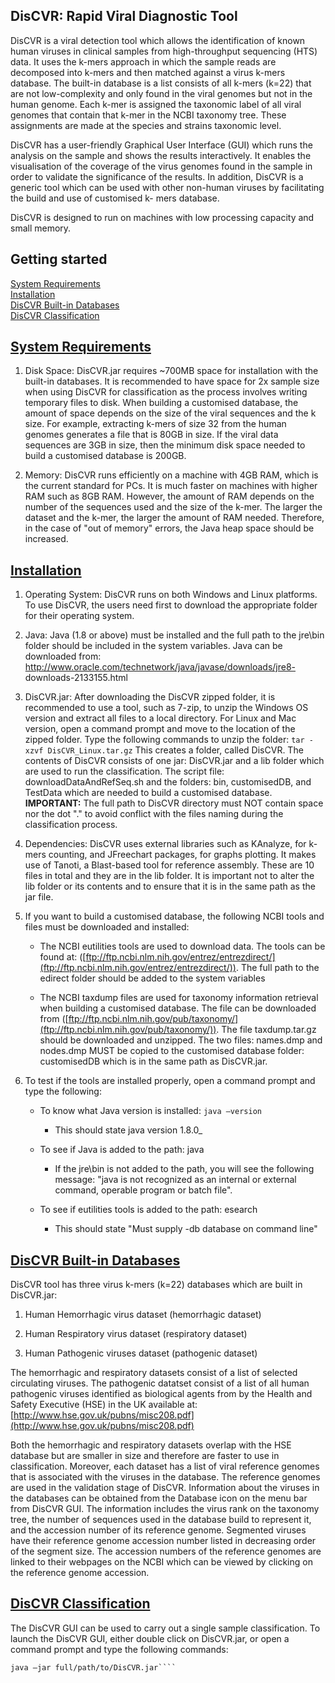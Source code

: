 ## DisCVR: Rapid Viral Diagnostic Tool

DisCVR is a viral detection tool which allows the identification of known human viruses in clinical samples from high-throughput sequencing (HTS) data. It uses the k-mers approach in which the sample reads are decomposed into k-mers and then matched against a virus k-mers database. The built-in database is a list consists of all k-mers (k=22) that are not low-complexity and only found in the viral genomes but not in the human genome. Each k-mer is assigned the taxonomic label of all viral genomes that contain that k-mer in the NCBI taxonomy tree. These assignments are made at the species and strains taxonomic level.

DisCVR has a user-friendly Graphical User Interface (GUI) which runs the analysis on the sample and shows the results interactively. It enables the visualisation of the coverage of the virus genomes found in the sample in order to validate the significance of the results. In addition, DisCVR is a generic tool which can be used with other non-human viruses by facilitating the build and use of customised k- mers database.

DisCVR is designed to run on machines with low processing capacity and small memory.

## Getting started

[System Requirements](#system-requirements)  
[Installation](#installation)  
[DisCVR Built-in Databases](#discvr-builtin-db)  
[DisCVR Classification](#discvr-classification)  

## [System Requirements](#system-requirements)

1. Disk Space: DisCVR.jar requires ~700MB space for installation with the built-in databases. It is recommended to have space for 2x sample size when using DisCVR for classification as the process involves writing temporary files to disk. When building a customised database, the amount of space depends on the size of the viral sequences and the k size. For example, extracting k-mers of size 32 from the human genomes generates a file that is 80GB in size. If the viral data sequences are 3GB in size, then the minimum disk space needed to build a customised database is 200GB. 

2. Memory: DisCVR runs efficiently on a machine with 4GB RAM, which is the current standard for PCs. It is much faster on machines with higher RAM such as 8GB RAM. However, the amount of RAM depends on the number of the sequences used and the size of the k-mer. The larger the dataset and the k-mer, the larger the amount of RAM needed. Therefore, in the case of "out of memory" errors, the Java heap space should be increased. 

## [Installation](#installation)

1. Operating System: DisCVR runs on both Windows and Linux platforms. To use DisCVR, the users need first to download the appropriate folder for their operating system. 

2. Java: Java (1.8 or above) must be installed and the full path to the jre\bin folder should be included in the system variables. Java can be downloaded from: http://www.oracle.com/technetwork/java/javase/downloads/jre8- downloads-2133155.html 

3. DisCVR.jar: After downloading the DisCVR zipped folder, it is recommended to use a tool, such as 7-zip, to unzip the Windows OS version and extract all files to a local directory. For Linux and Mac version, open a command prompt and move to the location of the zipped folder. Type the following commands to unzip the folder:
   `tar -xzvf DisCVR_Linux.tar.gz`
This creates a folder, called DisCVR. The contents of DisCVR consists of one jar: DisCVR.jar and a lib folder which are used to run the classification. The script file: downloadDataAndRefSeq.sh and the folders: bin, customisedDB, and TestData which are needed to build a customised database.  
**IMPORTANT:** The full path to DisCVR directory must NOT contain space nor the dot "." to avoid conflict with the files naming during the classification process.

4. Dependencies: DisCVR uses external libraries such as KAnalyze, for k-mers counting, and
JFreechart packages, for graphs plotting. It makes use of Tanoti, a Blast-based tool for reference assembly. These are 10 files in total and they are in the lib folder. It is important not to alter the lib folder or its contents and to ensure that it is in the same path as the jar file.

5. If you want to build a customised database, the following NCBI tools and files must be downloaded and installed:

    * The NCBI eutilities tools are used to download data. The tools can be found at: ([ftp://ftp.ncbi.nlm.nih.gov/entrez/entrezdirect/](ftp://ftp.ncbi.nlm.nih.gov/entrez/entrezdirect/)). The full path to the edirect folder should be added to the system variables

    * The NCBI taxdump files are used for taxonomy information retrieval when building a customised database. The file can be downloaded from ([ftp://ftp.ncbi.nlm.nih.gov/pub/taxonomy/](ftp://ftp.ncbi.nlm.nih.gov/pub/taxonomy/)). The file taxdump.tar.gz should be downloaded and unzipped. The two files: names.dmp and nodes.dmp MUST be copied to the customised database folder: customisedDB which is in the same path as DisCVR.jar.
  
6. To test if the tools are installed properly, open a command prompt and type the following:

    * To know what Java version is installed: `java –version`  
    
      * This should state java version 1.8.0_<some number>

    * To see if Java is added to the path: java  
    
      * If the jre\bin is not added to the path, you will see the following message: "java is not recognized as an internal or external command, operable program or batch file".

    * To see if eutilities tools is added to the path: esearch  
    
      * This should state "Must supply -db database on command line"

## [DisCVR Built-in Databases](#discvr-builtin-db)

DisCVR tool has three virus k-mers (k=22) databases which are built in DisCVR.jar:

1. Human Hemorrhagic virus dataset (hemorrhagic dataset)  

2. Human Respiratory virus dataset (respiratory dataset)  

3. Human Pathogenic viruses dataset (pathogenic dataset)  

The hemorrhagic and respiratory datasets consist of a list of selected circulating viruses. 
The pathogenic datatset consist of a list of all human pathogenic viruses identified as biological agents from by the Health and Safety Executive (HSE) in the UK available at: [http://www.hse.gov.uk/pubns/misc208.pdf](http://www.hse.gov.uk/pubns/misc208.pdf)

Both the hemorrhagic and respiratory datasets overlap with the HSE database but are smaller in size and therefore are faster to use in classification.
Moreover, each dataset has a list of viral reference genomes that is associated with the viruses in the database. The reference genomes are used in the validation stage of DisCVR.
Information about the viruses in the databases can be obtained from the Database icon on the menu bar from DisCVR GUI. The information includes the virus rank on the taxonomy tree, 
the number of sequences used in the database build to represent it, and the accession number of its reference genome. Segmented viruses have their reference genome accession number listed 
in decreasing order of the segment size. The accession numbers of the reference genomes are linked to their webpages on the NCBI which can be viewed by clicking on the reference genome accession.

## [DisCVR Classification](#discvr-classification)

The DisCVR GUI can be used to carry out a single sample classification. To launch the DisCVR GUI, either double click on DisCVR.jar, or open a command prompt and type the following commands:

```cd full/path/to/DisCVR folder
java –jar full/path/to/DisCVR.jar````


